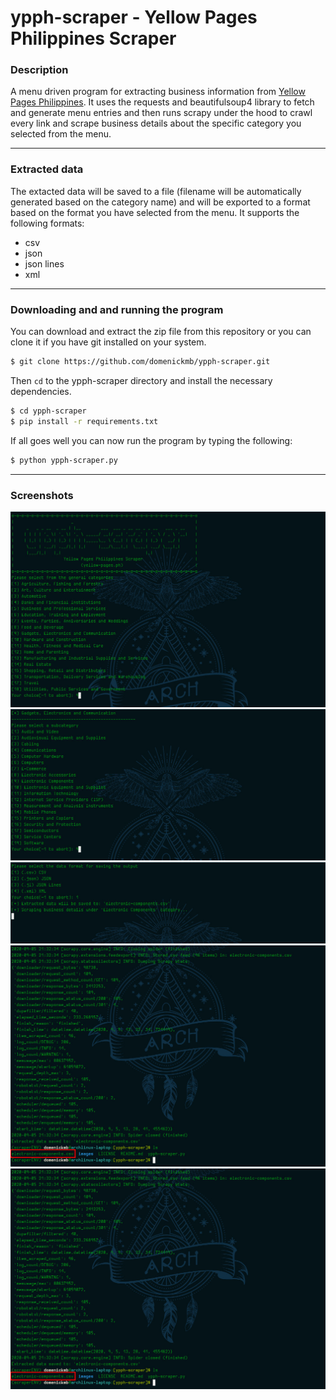 # ypph-scraper - Yellow Pages Philippines Scraper
### Description  
A menu driven program for extracting business information from [Yellow Pages Philippines](http://yellow-pages.ph). It uses the requests and beautifulsoup4 library to fetch and generate menu entries and then runs scrapy under the hood to crawl every link and scrape business details about the specific category you selected from the menu.

***

### Extracted data
The extacted data will be saved to a file (filename will be automatically generated based on the category name) and will be exported to a format based on the format you have selected from the menu. It supports the following formats:  
  * csv
  * json
  * json lines
  * xml

***

### Downloading and and running the program
You can download and extract the zip file from this repository or you can clone it if you have git installed on your system.
```bash
$ git clone https://github.com/domenickmb/ypph-scraper.git
```
Then `cd` to the ypph-scraper directory and install the necessary dependencies.
```bash
$ cd ypph-scraper
$ pip install -r requirements.txt
```
If all goes well you can now run the program by typing the following:
```bash
$ python ypph-scraper.py
```

***

### Screenshots
![image1](/images/image1.jpg)
![image2](/images/image2.jpg)
![image3](/images/image3.jpg)
![image4](/images/image4.jpg)
![image5](/images/image4.jpg)
